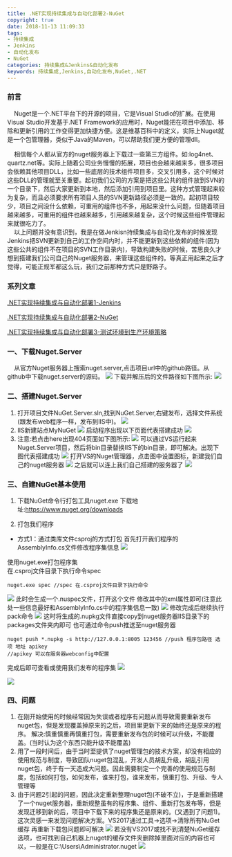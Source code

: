 ```yaml
---
title: .NET实现持续集成与自动化部署2-NuGet
copyright: true
date: 2018-11-13 11:09:33
tags: 
- 持续集成 
- Jenkins 
- 自动化发布 
- NuGet
categories: 持续集成&Jenkins&自动化发布
keywords: 持续集成,Jenkins,自动化发布,NuGet,.NET
---
```


### 前言
&nbsp;&nbsp;&nbsp;&nbsp;Nuget是一个.NET平台下的开源的项目，它是Visual Studio的扩展。在使用Visual Studio开发基于.NET Framework的应用时，Nuget能把在项目中添加、移除和更新引用的工作变得更加快捷方便。这是维基百科中的定义，实际上Nuget就是一个包管理器，类似于Java的Maven，可以帮助我们更方便的管理dll。<!--more-->

&nbsp;&nbsp;&nbsp;&nbsp;相信每个人都从官方的nuget服务器上下载过一些第三方组件。如:log4net、quartz.net等。实际上随着公司业务慢慢的拓展，项目也会越来越来多，很多项目会依赖其他项目DLL，比如一些底层的技术组件项目多，交叉引用多，这个时候对这些DLL的管理就至关重要。起初我们公司的方案是把这些公共的组件放到SVN的一个目录下，然后大家更新到本地，然后添加引用到项目里。这种方式管理起来较为复杂，而且必须要求所有项目人员的SVN更新路径必须是一致的。起初项目较少，项目之间没什么依赖，可重用的组件也不多，用起来没什么问题，但随着项目越来越多，可重用的组件也越来越多，引用越来越复杂，这个时候这些组件管理起来就很吃力了。<br>
&nbsp;&nbsp;&nbsp;&nbsp;以上问题并没有意识到，我是在做Jenkisn持续集成与自动化发布的时候发现Jenkins把SVN更新到自己的工作空间内时，并不能更新到这些依赖的组件(因为这些公共的组件不在项目的SVN工作目录内)，导致构建失败的时候，苦思良久才想到搭建我们公司自己的Nuget服务器，来管理这些组件的。等真正用起来之后才觉得，可能正规军都这么玩，我们之前那种方式只是野路子。

### 系列文章

[.NET实现持续集成与自动化部署1-Jenkins](http://blog.loading.ink/2018/11/13/NET%E5%AE%9E%E7%8E%B0%E6%8C%81%E7%BB%AD%E9%9B%86%E6%88%90%E4%B8%8E%E8%87%AA%E5%8A%A8%E5%8C%96%E9%83%A8%E7%BD%B21-Jenkins/)

[.NET实现持续集成与自动化部署2-NuGet](http://blog.loading.ink/2018/11/13/NET%E5%AE%9E%E7%8E%B0%E6%8C%81%E7%BB%AD%E9%9B%86%E6%88%90%E4%B8%8E%E8%87%AA%E5%8A%A8%E5%8C%96%E9%83%A8%E7%BD%B22-NuGet/)

[.NET实现持续集成与自动化部署3-测试环境到生产环境策略](http://blog.loading.ink/2018/11/13/NET%E5%AE%9E%E7%8E%B0%E6%8C%81%E7%BB%AD%E9%9B%86%E6%88%90%E4%B8%8E%E8%87%AA%E5%8A%A8%E5%8C%96%E9%83%A8%E7%BD%B23-%E6%B5%8B%E8%AF%95%E7%8E%AF%E5%A2%83%E5%88%B0%E7%94%9F%E4%BA%A7%E7%8E%AF%E5%A2%83%E7%AD%96%E7%95%A5/)

### 一、下载Nuget.Server
&nbsp;&nbsp;&nbsp;&nbsp;从官方Nuget服务器上搜索nuget.server,点击项目url中的github路径。从github中下载nuget.server的源码。
![](https://images2018.cnblogs.com/blog/740814/201806/740814-20180625113552103-109706720.png)
下载并解压后的文件路径如下图所示:
![](https://images2018.cnblogs.com/blog/740814/201806/740814-20180625113951128-1503563884.png)

### 二、搭建Nuget.Server
1. 打开项目文件NuGet.Server.sln,找到NuGet.Server,右键发布，选择文件系统(跟发布web程序一样，发布到IIS中)。
    ![](https://images2018.cnblogs.com/blog/740814/201806/740814-20180625114642621-262211103.png)
2. IIS新建站点MyNuGet
    ![](https://images2018.cnblogs.com/blog/740814/201806/740814-20180625114859263-2006416616.png)
    启动程序出现以下页面代表搭建成功
    ![](https://images2018.cnblogs.com/blog/740814/201806/740814-20180625115218641-1622168019.png)
3. 注意:若点击here出现404页面如下图所示:
    ![](https://images2018.cnblogs.com/blog/740814/201806/740814-20180625115706412-729145768.png)
    可以通过VS运行起来Nuget.Server项目，然后将bin目录替换IIS下的bin目录，即可解决。出现下图代表搭建成功
    ![](https://images2018.cnblogs.com/blog/740814/201806/740814-20180627102545835-1004233709.png)
    打开VS的Nuget管理器，点击图中设置图标，新建我们自己的nuget服务器
    ![](https://images2018.cnblogs.com/blog/740814/201806/740814-20180627103124004-1628086707.png)
    之后就可以连上我们自己搭建的服务器了
    ![](https://images2018.cnblogs.com/blog/740814/201806/740814-20180627103239225-49848535.png)
### 三、自建NuGet基本使用
1. 下载NuGet命令行打包工具nuget.exe
    下载地址:https://www.nuget.org/downloads

2. 打包我们程序
* 方式1：通过类库文件csproj的方式打包
  首先打开我们程序的AssemblyInfo.cs文件修改程序集信息
  ![](https://images2018.cnblogs.com/blog/740814/201806/740814-20180627104018738-2049830247.png)

使用nuget.exe打包程序集<br>
在.csproj文件目录下执行命令spec
```
nuget.exe spec //spec 在.csproj文件目录下执行命令
```
![](https://images2018.cnblogs.com/blog/740814/201806/740814-20180627104333535-1316984971.png)
此时会生成一个.nuspec文件，打开这个文件
修改其中的xml属性即可(注意此处一些信息最好和AssemblyInfo.cs中的程序集信息一致)
![](https://images2018.cnblogs.com/blog/740814/201806/740814-20180627105343352-1672213188.png)
修改完成后继续执行pack命令
![](https://images2018.cnblogs.com/blog/740814/201806/740814-20180627105438149-788832720.png)
这时将生成的.nupkg文件直接copy到nuget服务器IIS目录下的packages文件夹内即可
也可通过命令push推送至nuget服务器
```
nuget push *.nupkg -s http://127.0.0.1:8005 123456 //push 程序包路径 选项 地址 apikey
//apikey 可以在服务器webconfig中配置
```
完成后即可查看或使用我们发布的程序集
![](https://images2018.cnblogs.com/blog/740814/201806/740814-20180627113647970-1188544280.png)

![](https://images2018.cnblogs.com/blog/740814/201806/740814-20180627113704127-1201145466.png)

### 四、问题
1. 在刚开始使用的时候经常因为失误或者程序有问题从而导致需要重新发布nuget包，但是发现覆盖掉原来的之后，项目里更新下来的始终还是原来的程序。
    解决:慎重慎重再慎重打包，需要重新发布包的时候可以升级，不能覆盖。(当时认为这个东西只能升级不能覆盖)
2. 用了一段时间后，由于当时至提供了nuget管理包的技术方案，却没有相应的使用规范与制度，导致团队nuget包混乱，开发人员胡乱升级，胡乱引用nuget包，终于有一天造成大问题。因此需要制定一个完善的使用规范与制度，包括如何打包，如何发布，谁来打包，谁来发布，慎重打包、升级、专人管理等
3. 由于问题2引起的问题，因此决定重新整理nuget包(不破不立)，于是重新搭建了一个nuget服务器，重新规整虽有的程序集、组件、重新打包发布等，但是发现迁移到新的后，项目中下载下来的程序集还是原来的。(又遇到了问题1)。这次灵感一来发现问题解决方案。VS2017通过工具->选项->清除所有NuGet缓存 再重新下载包问题即可解决
    ![](https://images2018.cnblogs.com/blog/740814/201806/740814-20180627114835612-1565198402.png)
    若没有VS2017或找不到清楚NuGet缓存选项，也可找到自己机器上nuget的缓存文件夹删除掉里面对应的内容也可以，一般是在C:\Users\Administrator\.nuget
    ![](https://images2018.cnblogs.com/blog/740814/201806/740814-20180627115244329-208915392.png)
    </font>